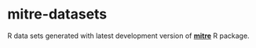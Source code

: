 # mitre-datasets

R data sets generated with latest development version of **[mitre](https://cran.r-project.org/web/packages/mitre/index.html)** R package.

